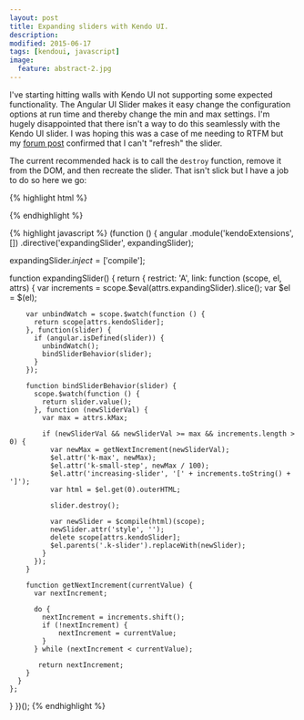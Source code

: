 ```yaml
---
layout: post
title: Expanding sliders with Kendo UI.
description:
modified: 2015-06-17
tags: [kendoui, javascript]
image:
  feature: abstract-2.jpg
---
```


I've starting hitting walls with Kendo UI not supporting some expected functionality. The Angular UI
Slider makes it easy change the configuration options at run time and thereby change the min and max settings. I'm 
hugely disappointed that there isn't a way to do this seamlessly with the Kendo UI slider. I was hoping this was a case
of me needing to RTFM but my [forum post](http://www.telerik.com/forums/changing-slider-configuration-dynamically)
confirmed that I can't "refresh" the slider. 

The current recommended hack is to call the `destroy` function, remove it from the DOM, and then recreate the slider.
That isn't slick but I have a job to do so here we go:

{% highlight html %}
<div kendo-slider="baddassSlider" expanding-slider="[100, 300, 700, 1500]"></div>
{% endhighlight %}

{% highlight javascript %}
(function () {
  angular
    .module('kendoExtensions', [])
    .directive('expandingSlider', expandingSlider);
   
  expandingSlider.$inject = ['$compile'];
    
  function expandingSlider() {
    return {
      restrict: 'A',
      link: function (scope, el, attrs) {
        var increments = scope.$eval(attrs.expandingSlider).slice();
        var $el = $(el);
        
        var unbindWatch = scope.$watch(function () {
          return scope[attrs.kendoSlider];
        }, function(slider) {
          if (angular.isDefined(slider)) {
            unbindWatch();
            bindSliderBehavior(slider);
          }
        });
        
        function bindSliderBehavior(slider) {
          scope.$watch(function () {
            return slider.value();
          }, function (newSliderVal) {
            var max = attrs.kMax;
            
            if (newSliderVal && newSliderVal >= max && increments.length > 0) {
              var newMax = getNextIncrement(newSliderVal);
              $el.attr('k-max', newMax);
              $el.attr('k-small-step', newMax / 100);
              $el.attr('increasing-slider', '[' + increments.toString() + ']');
              var html = $el.get(0).outerHTML;
              
              slider.destroy();
              
              var newSlider = $compile(html)(scope);
              newSlider.attr('style', '');
              delete scope[attrs.kendoSlider];
              $el.parents('.k-slider').replaceWith(newSlider);
            }
          });
        }
        
        function getNextIncrement(currentValue) {
          var nextIncrement;
    
          do {
            nextIncrement = increments.shift();
            if (!nextIncrement) {
                nextIncrement = currentValue;
            }
          } while (nextIncrement < currentValue);
    
           return nextIncrement;
        }
      }
    };
  }
})();
{% endhighlight %}
